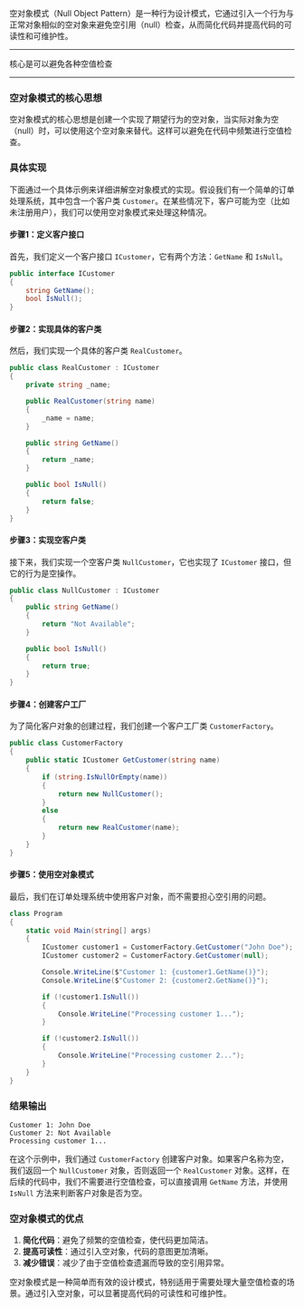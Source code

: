 空对象模式（Null Object Pattern）是一种行为设计模式，它通过引入一个行为与正常对象相似的空对象来避免空引用（null）检查，从而简化代码并提高代码的可读性和可维护性。
***
核心是可以避免各种空值检查
***

### 空对象模式的核心思想

空对象模式的核心思想是创建一个实现了期望行为的空对象，当实际对象为空（null）时，可以使用这个空对象来替代。这样可以避免在代码中频繁进行空值检查。

### 具体实现

下面通过一个具体示例来详细讲解空对象模式的实现。假设我们有一个简单的订单处理系统，其中包含一个客户类 `Customer`。在某些情况下，客户可能为空（比如未注册用户），我们可以使用空对象模式来处理这种情况。

#### 步骤1：定义客户接口

首先，我们定义一个客户接口 `ICustomer`，它有两个方法：`GetName` 和 `IsNull`。

```csharp
public interface ICustomer
{
    string GetName();
    bool IsNull();
}
```

#### 步骤2：实现具体的客户类

然后，我们实现一个具体的客户类 `RealCustomer`。

```csharp
public class RealCustomer : ICustomer
{
    private string _name;

    public RealCustomer(string name)
    {
        _name = name;
    }

    public string GetName()
    {
        return _name;
    }

    public bool IsNull()
    {
        return false;
    }
}
```

#### 步骤3：实现空客户类

接下来，我们实现一个空客户类 `NullCustomer`，它也实现了 `ICustomer` 接口，但它的行为是空操作。

```csharp
public class NullCustomer : ICustomer
{
    public string GetName()
    {
        return "Not Available";
    }

    public bool IsNull()
    {
        return true;
    }
}
```

#### 步骤4：创建客户工厂

为了简化客户对象的创建过程，我们创建一个客户工厂类 `CustomerFactory`。

```csharp
public class CustomerFactory
{
    public static ICustomer GetCustomer(string name)
    {
        if (string.IsNullOrEmpty(name))
        {
            return new NullCustomer();
        }
        else
        {
            return new RealCustomer(name);
        }
    }
}
```

#### 步骤5：使用空对象模式

最后，我们在订单处理系统中使用客户对象，而不需要担心空引用的问题。

```csharp
class Program
{
    static void Main(string[] args)
    {
        ICustomer customer1 = CustomerFactory.GetCustomer("John Doe");
        ICustomer customer2 = CustomerFactory.GetCustomer(null);

        Console.WriteLine($"Customer 1: {customer1.GetName()}");
        Console.WriteLine($"Customer 2: {customer2.GetName()}");

        if (!customer1.IsNull())
        {
            Console.WriteLine("Processing customer 1...");
        }

        if (!customer2.IsNull())
        {
            Console.WriteLine("Processing customer 2...");
        }
    }
}
```

### 结果输出

```
Customer 1: John Doe
Customer 2: Not Available
Processing customer 1...
```

在这个示例中，我们通过 `CustomerFactory` 创建客户对象。如果客户名称为空，我们返回一个 `NullCustomer` 对象，否则返回一个 `RealCustomer` 对象。这样，在后续的代码中，我们不需要进行空值检查，可以直接调用 `GetName` 方法，并使用 `IsNull` 方法来判断客户对象是否为空。

### 空对象模式的优点

1. **简化代码**：避免了频繁的空值检查，使代码更加简洁。
2. **提高可读性**：通过引入空对象，代码的意图更加清晰。
3. **减少错误**：减少了由于空值检查遗漏而导致的空引用异常。

空对象模式是一种简单而有效的设计模式，特别适用于需要处理大量空值检查的场景。通过引入空对象，可以显著提高代码的可读性和可维护性。